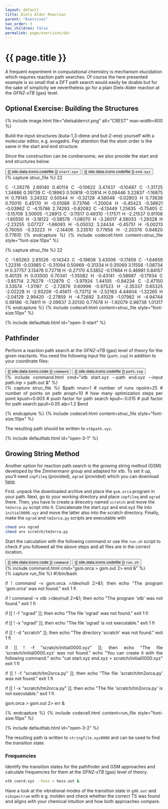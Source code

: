 ```yaml
---
layout: default
title: Diels Alder Reaction
parent: "Exercises"
nav_order: 3
has_children: false
permalink: page/exercises/dar
---
```


# {{ page.title }}

A frequent experiment in computational chemistry is mechanism elucidation which requires reaction path searches. Of course the here presented example is so small that a DFT path search would easily be doable but for the sake of simplicity we nevertheless go for a plain Diels-Alder reaction at the *GFN2-xTB* (gas) level.

## Optional Exercise: Building the Structures

{% include image.html file="dielsalderrct.png" alt="CREST" max-width=600 %}

Build the input structures (buta-1,3-diene and but-2-ene) yourself with a molecular editor, e.g. avogadro.
Pay attention that the atom order is the same in the start and end structure.

Since the construction can be cumbersome, we also provide the start and end structures below.

<!-- Tab links -->
<div class="tab card">
  <button class="tablinks tab-id-3-0" onclick="openTabId(event, 'struc-3-start', 'tab-id-3-start')" id="open-3-start">{{ site.data.icons.codefile }} <code>start.xyz</code></button>
  <button class="tablinks tab-id-3-0" onclick="openTabId(event, 'struc-3-end', 'tab-id-3-end')">{{ site.data.icons.codefile }} <code>end.xyz</code></button>
</div>
<!-- Tab content -->
<div id="struc-3-start" class="tabcontent tab-id-3-end" style="text-align:justify">
{% capture struc_file %}
22

C         -1.28276        2.69140        0.40114
C         -0.10622        3.47437       -0.10487
C         -1.31725        1.34886        0.39739
C         -0.18963        0.50818       -0.12814
H          0.09446        3.22837       -1.16875
H          0.79145        3.24332        0.50544
H         -0.32128        4.56048       -0.02803
H          0.73638        0.70010        0.45170
H         -0.01088        0.73766       -1.20004
H         -0.45423       -0.56621       -0.03962
C         -4.15786        2.74293       -0.82082
C         -4.13449        1.25635       -0.75405
C         -3.15708        3.50005       -1.28913
C         -3.11517        0.49310       -1.17571
H         -2.21537        0.91108       -1.60550
H         -3.18122       -0.58578       -1.08070
H         -3.26017        4.58033       -1.29328
H         -2.23255        3.07727       -1.66093
H         -5.05032        3.24434       -0.45751
H         -5.00213        0.76050       -0.33223
H         -2.14406        3.23510        0.77856
H         -2.20376        0.84820        0.77610
{% endcapture %}
{% include codecell.html content=struc_file style="font-size:10px" %}
</div>
<div id="struc-3-end" class="tabcontent tab-id-3-end" style="text-align:justify">
{% capture struc_file %}
22

C         -1.60263        2.81026       -0.14343
C         -0.19808        3.43006       -0.17459
C         -1.64659        1.22316       -0.03985
C         -0.31094        0.50969       -0.31334
H          0.35069        3.11556       -1.08734
H          0.37757        3.13476        0.72718
H         -0.27170        4.53852       -0.17884
H          0.46981        0.84157        0.40135
H          0.03500        0.70341       -1.35082
H         -0.43141       -0.58687       -0.17934
C         -3.85714        2.76279       -1.12879
C         -3.97924        1.44105       -0.94234
C         -2.47150        3.33574       -1.31197
C         -2.72876        0.60996       -0.97523
H         -2.35337        0.65325       -2.02228
H         -2.93209       -0.45611       -0.73712
H         -2.52163        4.44604       -1.32265
H         -2.04129        2.99420       -2.27859
H         -4.72692        3.41029       -1.07982
H         -4.94744        0.99186       -0.74611
H         -2.09637        3.20130        0.77678
H         -1.92079        0.98738        1.01317
{% endcapture %}
{% include codecell.html content=struc_file style="font-size:10px" %}
</div>
{% include defaulttab.html id="open-3-start" %}


## Pathfinder
Perform a reaction path search at the *GFN2-xTB* (gas) level of theory for the given reactants. You need the following input file (`path.inp`) in addition to your coordinate files:

<!-- Tab links -->
<div class="tab card">
  <button class="tablinks tab-id-3-1" onclick="openTabId(event, 'command-3-1', 'tab-id-3-1')" id="open-3-1">{{ site.data.icons.code }} <code>command</code></button>
  <button class="tablinks tab-id-3-1" onclick="openTabId(event, 'struc-3-1', 'tab-id-3-1')">{{ site.data.icons.codefile }} <code>path.inp</code></button>
</div>
<!-- Tab content -->
<div id="command-3-1" class="tabcontent tab-id-3-1" style="text-align:justify">
{% include command.html cmd="xtb start.xyz <span class='nt'>--path</span> end.xyz <span class='nt'>--input</span> path.inp > path.out &" %}
</div>
<div id="struc-3-1" class="tabcontent tab-id-3-1" style="text-align:justify">
{% capture struc_file %}
$path
nrun=1 # number of runs
npoint=25 # number of points on path
anopt=10 # how many optimization steps per point
kpush=0.003 # push factor for path search
kpull=-0.015 # pull factor for path search
ppull=0.05
alp=1.2
$end

{% endcapture %}
{% include codecell.html content=struc_file style="font-size:10px" %}
</div>

The resulting path should be written to `xtbpath.xyz`.

{% include defaulttab.html id="open-3-1" %}


## Growing String Method
Another option for reaction path search is the growing string method (GSM) developed by the Zimmermann group and adapted for xtb. To set it up, you'll need `inpfileq` (provided), `ograd` (provided) which you can download [here](https://github.com/grimme-lab/molecularGSM/releases/tag/rev1).

First. unpack the downloaded archive and place the `gsm.orca` program in your path.
Next, go to your working directory and place `inpfileq` and `ograd` there.
Then, you have to create a direcotry named `scratch` and move the `tm2orca.py` script into it.
Concatenate the start.xyz and end.xyz file into `initial0000.xyz` and move the latter also into the scratch directory. 
Finally, make the `ograd` and `tm2orca.py` scripts are executable with
```bash
chmod u+x ograd
chmod u+x scratch/tm2orca.py
```
Start the calculation with the following command or use the `run.sh` script to check if you followed all the above steps and all files are in the correct location.

<!-- Tab links -->
<div class="tab card">
  <button class="tablinks tab-id-3-2" onclick="openTabId(event, 'command-3-2', 'tab-id-3-2')" id="open-3-2">{{ site.data.icons.code }} <code>command</code></button>
  <button class="tablinks tab-id-3-2" onclick="openTabId(event, 'struc-3-2', 'tab-id-3-2')">{{ site.data.icons.codefile }} <code>run.sh</code></button>
</div>
<!-- Tab content -->
<div id="command-3-2" class="tabcontent tab-id-3-2" style="text-align:justify">
{% include command.html cmd="gsm.orca > gsm.out 2> end &" %}
</div>
<div id="struc-3-2" class="tabcontent tab-id-3-2" style="text-align:justify">
{% capture run_file %}
#!/bin/bash

if ! command -v gsm.orca >/dev/null 2>&1; then
    echo "The program 'gsm.orca' was not found."
    exit 1
fi

if ! command -v xtb >/dev/null 2>&1; then
    echo "The program 'xtb' was not found."
    exit 1
fi

if [[ ! -f "ograd" ]]; then
    echo "The file 'ograd' was not found."
    exit 1
fi

if [[ ! -x "ograd" ]]; then
    echo "The file 'ograd' is not executable."
    exit 1
fi

if [[ ! -d "scratch" ]]; then
    echo "The directory 'scratch' was not found."
    exit 1
fi

if [[ ! -f "scratch/initial0000.xyz" ]]; then
    echo "The file 'scratch/initial0000.xyz' was not found."
    echo "You can create it with the following command:"
    echo "cat start.xyz end.xyz > scratch/initial0000.xyz"
    exit 1
fi

if [[ ! -f "scratch/tm2orca.py" ]]; then
    echo "The file 'scratch/tm2orca.py' was not found."
    exit 1
fi

if [[ ! -x "scratch/tm2orca.py" ]]; then
    echo "The file 'scratch/tm2orca.py' is not executable."
    exit 1
fi

gsm.orca > gsm.out 2> err &

{% endcapture %}
{% include codecell.html content=run_file style="font-size:10px" %}
</div>
{% include defaulttab.html id="open-3-2" %}

The resulting path is written to `stringfile.xyz0000` and can be used to find the transition state.

### Frequencies

Identify the transition states for the pathfinder and GSM approaches and calculate frequencies for them at the *GFN2-xTB* (gas) level of theory.

```bash
xtb coord.xyz --hess > hess.out &
```

Have a look at the vibrational modes of the transition state in `g98.out` and `vibspectrum` with e.g. molden and check whether the correct TS was found and aligns with your chemical intuition and how both approaches compare.







